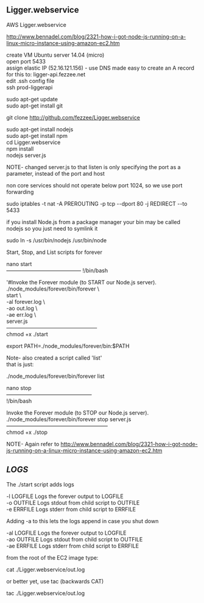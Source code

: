 Ligger.webservice  
-----------------  
  
AWS Ligger.webservice  

http://www.bennadel.com/blog/2321-how-i-got-node-js-running-on-a-linux-micro-instance-using-amazon-ec2.htm
  
  
create VM Ubuntu server 14.04 (micro)  
open port 5433  
assign elastic IP (52.16.121.156) - use DNS made easy to create an A record for this to:   ligger-api.fezzee.net  
edit .ssh config file  
ssh prod-liggerapi  
  
sudo apt-get update  
sudo apt-get install git  
  
git clone http://github.com/fezzee/Ligger.webservice  
  
  
sudo apt-get install nodejs  
sudo apt-get install npm  
cd Ligger.webservice  
npm install  
nodejs server.js  

NOTE- changed server.js to that listen is only specifying the port as a parameter, instead of the port and host  
  
non core services should not operate below port 1024, so we use port forwarding  
  
sudo iptables -t nat -A PREROUTING -p tcp --dport 80 -j REDIRECT --to 5433  
  
if you install Node.js from a package manager your bin may be called nodejs so you just need to symlink it  
  
sudo ln -s /usr/bin/nodejs /usr/bin/node  
  
  
Start, Stop, and List scripts for forever 
  
nano  start  
—————————————— 
!/bin/bash  
  
'#Invoke the Forever module (to START our Node.js server).  
 ./node_modules/forever/bin/forever \  
 start \  
 -al forever.log \  
 -ao out.log \  
 -ae err.log \  
 server.js  
—————————————————  
chmod +x ./start  
  
export PATH=./node_modules/forever/bin:$PATH  
  
  
Note- also created a script called 'list'  
that is just:  
  
 ./node_modules/forever/bin/forever list  
  
  
  
  
nano stop  
————————————————  
!/bin/bash  
  
Invoke the Forever module (to STOP our Node.js server).  
 ./node_modules/forever/bin/forever stop server.js  
———————————————————  
chmod +x ./stop  
  
  
NOTE- Again refer to http://www.bennadel.com/blog/2321-how-i-got-node-js-running-on-a-linux-micro-instance-using-amazon-ec2.htm  
  
*LOGS*
---------  
  
The ./start script adds logs  
  
-l  LOGFILE      Logs the forever output to LOGFILE  
-o  OUTFILE      Logs stdout from child script to OUTFILE  
-e  ERRFILE      Logs stderr from child script to ERRFILE  
  
Adding -a to this lets the logs append in case you shut down  
  
-al  LOGFILE      Logs the forever output to LOGFILE  
-ao  OUTFILE      Logs stdout from child script to OUTFILE  
-ae  ERRFILE      Logs stderr from child script to ERRFILE  
  
from the root of the EC2 image type:  
  
cat ./Ligger.webservice/out.log  
  
or better yet, use tac (backwards CAT)  
  
tac ./Ligger.webservice/out.log  
  
  
